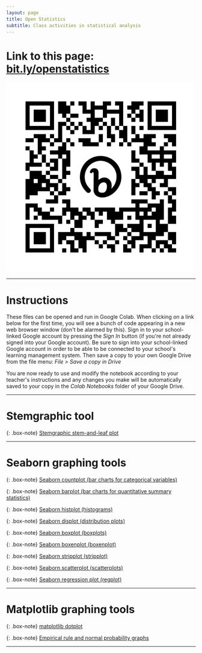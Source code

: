 ```yaml
---
layout: page
title: Open Statistics
subtitle: Class activities in statistical analysis
---
```


# Link to this page: [bit.ly/openstatistics](https://shandran.github.io/openstatistics/)
![Link to this page](assets/img/bit.ly_openstatistics.png)

---

# Instructions
These files can be opened and run in Google Colab. When clicking on a link below for the first time, you will see a bunch of code appearing in a new web browser window (don't be alarmed by this). Sign in to your school-linked Google account by pressing the *Sign In* button (if you're not already signed into your Google account). Be sure to sign into your school-linked Google account in order to be able to be connected to your school's learning management system. Then save a copy to your own Google Drive from the file menu: *File > Save a copy in Drive*  

You are now ready to use and modify the notebook according to your teacher's instructions and any changes you make will be automatically saved to your copy in the *Colab Notebooks* folder of your Google Drive. 

---

# Stemgraphic tool

{: .box-note}
[Stemgraphic stem-and-leaf plot](https://colab.research.google.com/drive/1kMigJkSqb2nIeVyOh32g9dwni0h8Af36?usp=sharing)

---

# Seaborn graphing tools

{: .box-note}
[Seaborn countplot (bar charts for categorical variables)](https://colab.research.google.com/drive/1COCDAWNied3nerrtST8hDgUNBahOfd5n?usp=sharing)

{: .box-note}
[Seaborn barplot (bar charts for quantitative summary statistics)](https://colab.research.google.com/drive/1mSnn4irRykeec9OHSy1pnEjZr8BCkrT_?usp=sharing)

{: .box-note}
[Seaborn histplot (histograms)](https://colab.research.google.com/drive/1Av2wAECPZtGYZCTQmRLVhjBKxpgmvgIZ?usp=sharing)

{: .box-note}
[Seaborn displot (distribution plots)](https://colab.research.google.com/drive/1VgKzlBMVffj17AFfxUuqjYj-mrhRX_4W?usp=sharing)

{: .box-note}
[Seaborn boxplot (boxplots)](https://colab.research.google.com/drive/1f1XD45gA0wYUsqysBefHpwiSQtYJ5HUe?usp=sharing)

{: .box-note}
[Seaborn boxenplot (boxenplot)](https://colab.research.google.com/drive/1NocvdhcL011Q3UeWZkYoLZfGBLa0Yinf?usp=sharing)

{: .box-note}
[Seaborn stripplot (stripplot)](https://colab.research.google.com/drive/1_80bG2AFh9WpMs5Dph4z1jtHxVZBIQO4?usp=sharing)

{: .box-note}
[Seaborn scatterplot (scatterplots)](https://colab.research.google.com/drive/1wUspA7uUWBWEegz-_H19YOX3XSzpQmny?usp=sharing)

{: .box-note}
[Seaborn regression plot (regplot)](https://colab.research.google.com/drive/1biw6f-KxU88lY8sk4FKKP4xnMEy7z0Vp?usp=sharing)

---

# Matplotlib graphing tools

{: .box-note}
[matplotlib dotplot](https://colab.research.google.com/drive/1ookiv8pqsS3uOKYsrZR7P9pCMbSkB2lt?usp=sharing)

{: .box-note}
[Empirical rule and normal probability graphs](https://colab.research.google.com/drive/1LyKvYzy0rwD1l5SNA-jRkBrtI2WXTGBV?usp=sharing)

---

